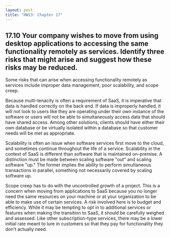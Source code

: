 ```yaml
---
layout: post
title: "HW13: Chapter 17"
---
```


## 17.10 Your company wishes to move from using desktop applications to accessing the same functionality remotely as services. Identify three risks that might arise and suggest how these risks may be reduced.  

Some risks that can arise when accessing functionality remotely as services include improper data management, poor scalability, and scope creep.  

Because multi-tenacity is often a requirement of SaaS, it is imperative that data is handled correctly on the back end. If data is improperly handled, it will not look to users like they are operating under their own instance of the software or users will not be able to simultaneously access data that should have shared access. Among other solutions, clients should have either their own database or be virtually isolated within a database so that customer needs will be met as appropriate.  

Scalability is often an issue when software services first move to the cloud, and sometimes continue throughout the life of a service. Scalability in the context of SaaS is different than software that is maintained on-premise. A distinction must be made between scaling software "out" and scaling software "up." The former implies the ability to perform simultaneous transactions in parallel, something not necessarily covered by scaling software up.  

Scope creep has to do with the uncontrolled growth of a project. This is a concern when moving from applications to SaaS because you no longer need the same resources on your machine or at your organization to be able to make use of certain services. A risk involved here is to budget and efficiency. While it may be tempting to opt in to additional services or features when making the transition to SaaS, it should be carefully weighed and assessed. Like other subscription-type services, there may be a lower initial rate meant to lure in customers so that they pay for functionality they don't actually need.
